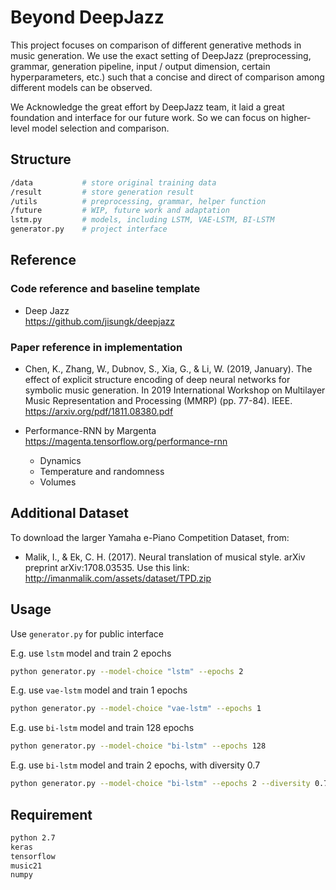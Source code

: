 # Beyond DeepJazz

This project focuses on comparison of different generative methods in music generation. We use the exact setting of DeepJazz (preprocessing, grammar, generation pipeline, input / output dimension, certain hyperparameters, etc.) such that a concise and direct of comparison among different models can be observed.

We Acknowledge the great effort by DeepJazz team, it laid a great foundation and interface for our future work. So we can focus on higher-level model selection and comparison.

## Structure

```bash
/data           # store original training data
/result         # store generation result
/utils          # preprocessing, grammar, helper function
/future         # WIP, future work and adaptation
lstm.py         # models, including LSTM, VAE-LSTM, BI-LSTM
generator.py    # project interface
```

## Reference

### Code reference and baseline template

+ Deep Jazz  
https://github.com/jisungk/deepjazz

### Paper reference in implementation

+ Chen, K., Zhang, W., Dubnov, S., Xia, G., & Li, W. (2019, January). The effect of explicit structure encoding of deep neural networks for symbolic music generation. In 2019 International Workshop on Multilayer Music Representation and Processing (MMRP) (pp. 77-84). IEEE.  
https://arxiv.org/pdf/1811.08380.pdf

+ Performance-RNN by Margenta  
https://magenta.tensorflow.org/performance-rnn
  + Dynamics
  + Temperature and randomness
  + Volumes

## Additional Dataset

To download the larger Yamaha e-Piano Competition Dataset, from:
+ Malik, I., & Ek, C. H. (2017). Neural translation of musical style. arXiv preprint arXiv:1708.03535.
Use this link: http://imanmalik.com/assets/dataset/TPD.zip

## Usage

Use `generator.py` for public interface

E.g. use `lstm` model and train 2 epochs

```bash
python generator.py --model-choice "lstm" --epochs 2
```

E.g. use `vae-lstm` model and train 1 epochs

```bash
python generator.py --model-choice "vae-lstm" --epochs 1
```

E.g. use `bi-lstm` model and train 128 epochs

```bash
python generator.py --model-choice "bi-lstm" --epochs 128
```

E.g. use `bi-lstm` model and train 2 epochs, with diversity 0.7

```bash
python generator.py --model-choice "bi-lstm" --epochs 2 --diversity 0.7
```

## Requirement

```bash
python 2.7
keras
tensorflow
music21
numpy
```
